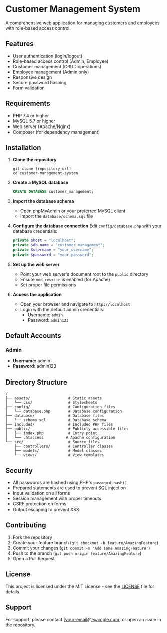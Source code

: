 # Customer Management System

A comprehensive web application for managing customers and employees with role-based access control.

## Features

- User authentication (login/logout)
- Role-based access control (Admin, Employee)
- Customer management (CRUD operations)
- Employee management (Admin only)
- Responsive design
- Secure password hashing
- Form validation

## Requirements

- PHP 7.4 or higher
- MySQL 5.7 or higher
- Web server (Apache/Nginx)
- Composer (for dependency management)

## Installation

1. **Clone the repository**
   ```
   git clone [repository-url]
   cd customer-management-system
   ```

2. **Create a MySQL database**
   ```sql
   CREATE DATABASE customer_management;
   ```

3. **Import the database schema**
   - Open phpMyAdmin or your preferred MySQL client
   - Import the `database/schema.sql` file

4. **Configure the database connection**
   Edit `config/database.php` with your database credentials:
   ```php
   private $host = "localhost";
   private $db_name = "customer_management";
   private $username = "your_username";
   private $password = "your_password";
   ```

5. **Set up the web server**
   - Point your web server's document root to the `public` directory
   - Ensure `mod_rewrite` is enabled (for Apache)
   - Set proper file permissions

6. **Access the application**
   - Open your browser and navigate to `http://localhost`
   - Login with the default admin credentials:
     - Username: `admin`
     - Password: `admin123`

## Default Accounts

### Admin
- **Username:** admin
- **Password:** admin123

## Directory Structure

```
/
├── assets/                 # Static assets
│   └── css/                # Stylesheets
├── config/                 # Configuration files
│   └── database.php        # Database configuration
├── database/               # Database files
│   └── schema.sql          # Database schema
├── includes/               # Included PHP files
├── public/                 # Publicly accessible files
│   ├── index.php           # Entry point
│   └── .htaccess          # Apache configuration
└── src/                    # Source files
    ├── controllers/        # Controller classes
    ├── models/             # Model classes
    └── views/              # View templates
```

## Security

- All passwords are hashed using PHP's `password_hash()`
- Prepared statements are used to prevent SQL injection
- Input validation on all forms
- Session management with proper timeouts
- CSRF protection on forms
- Output escaping to prevent XSS

## Contributing

1. Fork the repository
2. Create your feature branch (`git checkout -b feature/AmazingFeature`)
3. Commit your changes (`git commit -m 'Add some AmazingFeature'`)
4. Push to the branch (`git push origin feature/AmazingFeature`)
5. Open a Pull Request

## License

This project is licensed under the MIT License - see the [LICENSE](LICENSE) file for details.

## Support

For support, please contact [your-email@example.com] or open an issue in the repository.
